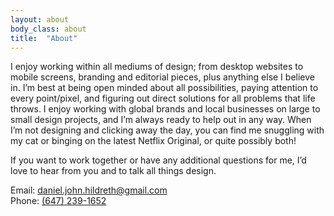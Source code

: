 ```yaml
---
layout: about
body_class: about
title:  "About"
---
```


I enjoy working within all mediums of design; from desktop websites to mobile screens,
branding and editorial pieces, plus anything else I believe in. I’m best at
being open minded about all possibilities, paying attention to every point/pixel,
and figuring out direct solutions for all problems that life throws. I enjoy
working with global brands and local businesses on large to small design
projects, and I’m always ready to help out in any way. When I’m not designing and
clicking away the day, you can find me snuggling with my cat or binging on the
latest Netflix Original, or quite possibly both!

If you want to work together or have any additional questions for me, I’d love
to hear from you and to talk all things design.


Email: [daniel.john.hildreth@gmail.com](mailto:daniel.john.hildreth@gmail.com)<br/>
Phone: [(647) 239-1652](tel:+16472391652)

